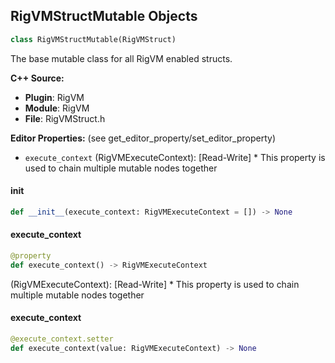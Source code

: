 ## RigVMStructMutable Objects

```python
class RigVMStructMutable(RigVMStruct)
```

The base mutable class for all RigVM enabled structs.

**C++ Source:**

- **Plugin**: RigVM
- **Module**: RigVM
- **File**: RigVMStruct.h

**Editor Properties:** (see get_editor_property/set_editor_property)

- ``execute_context`` (RigVMExecuteContext):  [Read-Write] * This property is used to chain multiple mutable nodes together

<a id="unreal.RigVMStructMutable.__init__"></a>

#### __init__

```python
def __init__(execute_context: RigVMExecuteContext = []) -> None
```

<a id="unreal.RigVMStructMutable.execute_context"></a>

#### execute_context

```python
@property
def execute_context() -> RigVMExecuteContext
```

(RigVMExecuteContext):  [Read-Write] * This property is used to chain multiple mutable nodes together

<a id="unreal.RigVMStructMutable.execute_context"></a>

#### execute_context

```python
@execute_context.setter
def execute_context(value: RigVMExecuteContext) -> None
```

<a id="unreal.RigVMFunction_DebugBaseMutable"></a>